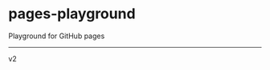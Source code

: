 # pages-playground
Playground for GitHub pages

----

v2

<script>
    console.log("hello world!");
</script>